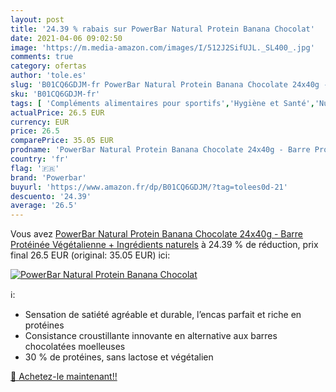 ```yaml
---
layout: post
title: '24.39 % rabais sur PowerBar Natural Protein Banana Chocolat'
date: 2021-04-06 09:02:50
image: 'https://m.media-amazon.com/images/I/512J2SifUJL._SL400_.jpg'
comments: true
category: ofertas
author: 'tole.es'
slug: 'B01CQ6GDJM-fr PowerBar Natural Protein Banana Chocolate 24x40g - Barre...'
sku: 'B01CQ6GDJM-fr'
tags: [ 'Compléments alimentaires pour sportifs','Hygiène et Santé','Nutrition et diététique','powerbar', ]
actualPrice: 26.5 EUR
currency: EUR
price: 26.5
comparePrice: 35.05 EUR
prodname: 'PowerBar Natural Protein Banana Chocolate 24x40g - Barre Protéinée Végétalienne + Ingrédients naturels'
country: 'fr'
flag: '🇫🇷'
brand: 'Powerbar'
buyurl: 'https://www.amazon.fr/dp/B01CQ6GDJM/?tag=tolees0d-21'
descuento: '24.39'
average: '26.5'
---
```


Vous avez [PowerBar Natural Protein Banana Chocolate 24x40g - Barre Protéinée Végétalienne + Ingrédients naturels](https://www.amazon.fr/dp/B01CQ6GDJM/?tag=tolees0d-21)  à  24.39 % de réduction, prix final  26.5 EUR (original: 35.05 EUR) ici:

[![PowerBar Natural Protein Banana Chocolat](https://m.media-amazon.com/images/I/512J2SifUJL._SL400_.jpg)](https://www.amazon.fr/dp/B01CQ6GDJM/?tag=tolees0d-21)

ℹ️:

- Sensation de satiété agréable et durable, l’encas parfait et riche en protéines
- Consistance croustillante innovante en alternative aux barres chocolatées moelleuses
- 30 % de protéines, sans lactose et végétalien

[🛒 Achetez-le maintenant!!](https://www.amazon.fr/dp/B01CQ6GDJM/?tag=tolees0d-21)
